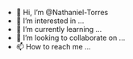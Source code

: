 - 👋 Hi, I’m @Nathaniel-Torres
- 👀 I’m interested in ...
- 🌱 I’m currently learning ...
- 💞️ I’m looking to collaborate on ...
- 📫 How to reach me ...

<!---
Nathaniel-Torres/Nathaniel-Torres is a ✨ special ✨ repository because its `README.md` (this file) appears on your GitHub profile.
You can click the Preview link to take a look at your changes.
--->
